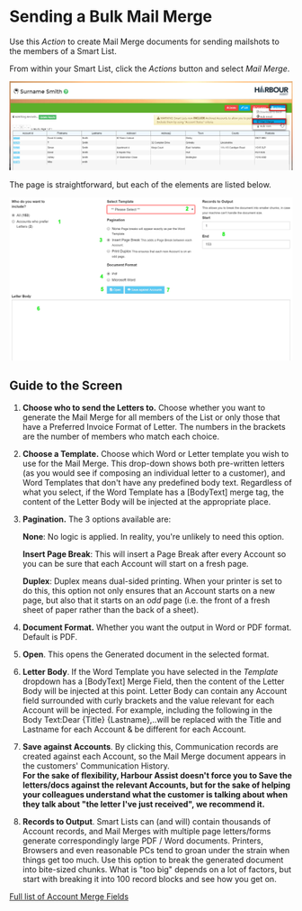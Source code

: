 # Sending a Bulk Mail Merge #

Use this *Action* to create Mail Merge documents for sending mailshots to the members of a Smart List.

From within your Smart List, click the *Actions* button and select *Mail Merge*.

![Mail merge screenshot](img/mail-merge1.png)

The page is straightforward, but each of the elements are listed below.

![Mail merge screenshot](img/mail-merge.png)

## Guide to the Screen

1. **Choose who to send the Letters to.**  Choose whether you want to generate the Mail Merge for all members of the List or only those that have a Preferred Invoice Format of Letter.  The numbers in the brackets are the number of members who match each choice. 

2. **Choose a Template.**  Choose which Word or Letter template you wish to use for the Mail Merge.  This drop-down shows both pre-written letters (as you would see if composing an individual letter to a customer), and Word Templates that don't have any predefined body text. Regardless of what you select, if the Word Template has a [BodyText]  merge tag, the content of the Letter Body will be injected at the appropriate place.  

3. **Pagination.**  The 3 options available are:
  
    **None**: No logic is applied.  In reality, you're unlikely to need this option. 

    **Insert Page Break**:  This will insert a Page Break after every Account so you can be sure that each Account will start on a fresh page. 

    **Duplex**:  Duplex means dual-sided printing.  When your printer is set to do this, this option not only ensures that an Account starts on a new page, but also that it starts on an *odd*  page (i.e. the front of a fresh sheet of paper rather than the back of a sheet).

4. **Document Format.**  Whether you want the output in Word or PDF format.  Default is PDF.

5. **Open**.  This opens the Generated document in the selected format.

6. **Letter Body**.  If the Word Template you have selected in the *Template* dropdown has a [BodyText] Merge Field, then the content of the Letter Body will be injected at this point.  Letter Body can contain any Account field surrounded with curly brackets and the value relevant for each Account will be injected.  For example, including the following in the Body Text:Dear {Title} {Lastname},..will be replaced with the Title and Lastname for each Account & be different for each Account.

7. **Save against Accounts**.  By clicking this, Communication records are created against each Account, so the Mail Merge document appears in the customers' Communication History.  
**For the sake of flexibility, Harbour Assist doesn't force you to Save the letters/docs against the relevant Accounts, but for the sake of helping your colleagues understand what the customer is talking about when they talk about "the letter I've just received", we recommend it.**
8. **Records to Output**.  Smart Lists can (and will) contain thousands of Account records, and Mail Merges with multiple page letters/forms generate correspondingly large PDF / Word documents.  Printers, Browsers and even reasonable PCs tend to groan under the strain when things get too much.  Use this option to break the generated document into bite-sized chunks.  What is "too big" depends on a lot of factors, but start with breaking it into 100 record blocks and see how you get on.

[Full list of Account Merge Fields](/communications/accountMergeFields)

